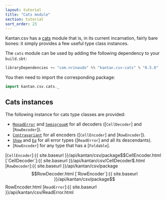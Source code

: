 ```yaml
---
layout: tutorial
title: "Cats module"
section: tutorial
sort_order: 23
---
```

Kantan.csv has a [cats](https://github.com/typelevel/cats) module that is, in its current incarnation, fairly bare
bones: it simply provides a few useful type class instances.

The `cats` module can be used by adding the following dependency to your `build.sbt`:

```scala
libraryDependencies += "com.nrinaudo" %% "kantan.csv-cats" % "0.5.0"
```

You then need to import the corresponding package:

```scala
import kantan.csv.cats._
```

## Cats instances

The following instance for cats type classes are provided:

* [`MonadError`] and [`SemigroupK`] for all decoders ([`CellDecoder`] and [`RowDecoder`]).
* [`Contravariant`] for all encoders ([`CellEncoder`] and [`RowEncoder`]).
* [`Show`] and [`Eq`] for all error types ([`ReadError`] and all its descendants).
* [`RowEncoder`] for any type that has a [`Foldable`].

[`MonadError`]:https://typelevel.org/cats/api/cats/MonadError.html
[`SemigroupK`]:https://typelevel.org/cats/api/cats/SemigroupK.html
[`SemigroupK`]:https://typelevel.org/cats/api/cats/Foldable.html
[`Show`]:https://typelevel.org/cats/api/cats/Show.html
[`Eq`]:https://typelevel.org/cats/api/cats/kernel/Eq.html
[`Contravariant`]:http://typelevel.org/cats/api/cats/Contravariant.html
[`CellEncoder`]:{{ site.baseurl }}/api/kantan/csv/package$$CellEncoder.html
[`CellDecoder`]:{{ site.baseurl }}/api/kantan/csv/CellDecoder$.html
[`RowDecoder`]:{{ site.baseurl }}/api/kantan/csv/package$$RowDecoder.html
[`RowEncoder`]:{{ site.baseurl }}/api/kantan/csv/package$$RowEncoder.html
[`ReadError`]:{{ site.baseurl }}/api/kantan/csv/ReadError.html
